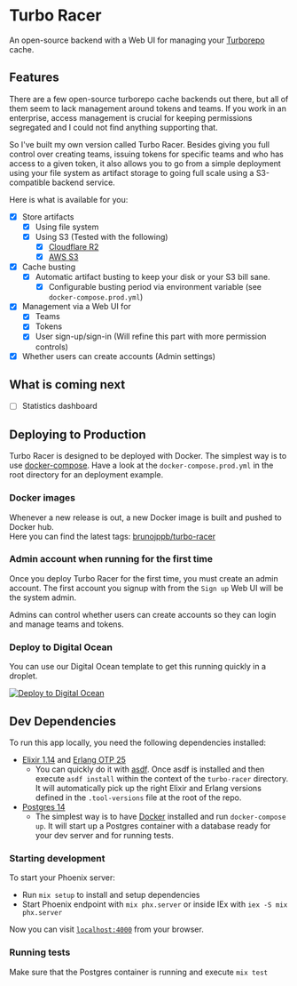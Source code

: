 # Turbo Racer

An open-source backend with a Web UI for managing your
[Turborepo](https://turborepo.org/) cache.

## Features

There are a few open-source turborepo cache backends out there, but all of them
seem to lack management around tokens and teams. If you work in an enterprise,
access management is crucial for keeping permissions segregated and I could not
find anything supporting that.

So I've built my own version called Turbo Racer. Besides giving you full control
over creating teams, issuing tokens for specific teams and who has access to a
given token, it also allows you to go from a simple deployment using your file
system as artifact storage to going full scale using a S3-compatible backend
service.

Here is what is available for you:

- [x] Store artifacts
  - [x] Using file system
  - [x] Using S3 (Tested with the following)
    - [x] [Cloudflare R2](https://developers.cloudflare.com/r2/platform/s3-compatibility/api/)
    - [x] [AWS S3](https://aws.amazon.com/s3/)
- [x] Cache busting
  - [x] Automatic artifact busting to keep your disk or your S3 bill sane.
    - [x] Configurable busting period via environment variable (see
          `docker-compose.prod.yml`)
- [x] Management via a Web UI for
  - [x] Teams
  - [x] Tokens
  - [x] User sign-up/sign-in (Will refine this part with more permission
        controls)
- [x] Whether users can create accounts (Admin settings)

## What is coming next

- [ ] Statistics dashboard

## Deploying to Production

Turbo Racer is designed to be deployed with Docker. The simplest way is to use
[docker-compose](https://docs.docker.com/compose/). Have a look at the
`docker-compose.prod.yml` in the root directory for an deployment example.

### Docker images

Whenever a new release is out, a new Docker image is built and pushed to Docker
hub.  
Here you can find the latest tags:
[brunojppb/turbo-racer](https://hub.docker.com/r/brunojppb/turbo-racer/tags)

### Admin account when running for the first time

Once you deploy Turbo Racer for the first time, you must create an admin
account. The first account you signup with from the `Sign up` Web UI will be the
system admin.

Admins can control whether users can create accounts so they can login and
manage teams and tokens.

### Deploy to Digital Ocean

You can use our Digital Ocean template to get this running quickly in a droplet.

[![Deploy to Digital Ocean](https://www.deploytodo.com/do-btn-blue.svg)](https://cloud.digitalocean.com/apps/new?repo=https://github.com/brunojppb/turbo-racer/tree/main&refcode=3a18edba5ee4)

## Dev Dependencies

To run this app locally, you need the following dependencies installed:

- [Elixir 1.14](https://elixir-lang.org/) and
  [Erlang OTP 25](https://www.erlang.org/)
  - You can quickly do it with [asdf](https://asdf-vm.com/). Once asdf is
    installed and then execute `asdf install` within the context of the
    `turbo-racer` directory. It will automatically pick up the right Elixir and
    Erlang versions defined in the `.tool-versions` file at the root of the repo.
- [Postgres 14](https://www.postgresql.org/)
  - The simplest way is to have
    [Docker](https://docs.docker.com/engine/install/centos/) installed and run
    `docker-compose up`. It will start up a Postgres container with a database
    ready for your dev server and for running tests.

### Starting development

To start your Phoenix server:

- Run `mix setup` to install and setup dependencies
- Start Phoenix endpoint with `mix phx.server` or inside IEx with
  `iex -S mix phx.server`

Now you can visit [`localhost:4000`](http://localhost:4000) from your browser.

### Running tests

Make sure that the Postgres container is running and execute `mix test`
